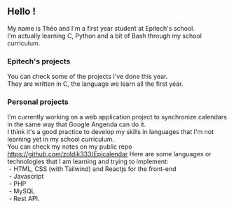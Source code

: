 ## Hello !

My name is Théo and I'm a first year student at Epitech's school.  
I'm actually learning C, Python and a bit of Bash through my school curriculum.  

### Epitech's projects

You can check some of the projects I've done this year.  
They are written in C, the language we learn all the first year.    

### Personal projects

I'm currently working on a web application project to synchronize calendars in the same way that Google Angenda can do it.  
I think it's a good practice to develop my skills in languages that I'm not learning yet in my school curriculum.  
You can check my notes on my public repo https://github.com/zoldik333/Epicalendar
Here are some languages or technologies that I am learning and trying to implement:  
&nbsp;- HTML, CSS (with Tailwind) and Reactjs for the front-end  
&nbsp;- Javascript  
&nbsp;- PHP  
&nbsp;- MySQL  
&nbsp;- Rest API.
